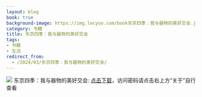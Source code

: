 ```yaml
---
layout: blog
book: true
background-image: https://img.locyoo.com/book东京四季：我与器物的美好交会.jpg
category: 书籍
title: 东京四季：我与器物的美好交会
tags:
- 书籍
- 生活
redirect_from:
  - /2024/03/东京四季：我与器物的美好交会/
---
```

![](https://img.locyoo.com/book东京四季：我与器物的美好交会.jpg)
东京四季：我与器物的美好交会: <a name = "ref1" href="https://url18.ctfile.com/f/50983618-1253394703-84ff04?p=3619">点击下载</a>，访问密码请点击右上方“关于”自行查看
